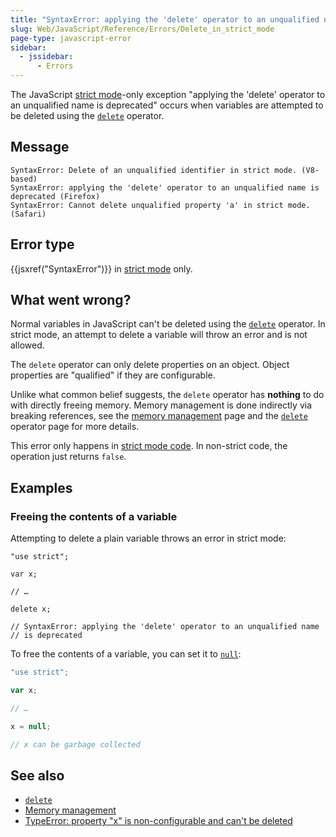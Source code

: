 ```yaml
---
title: "SyntaxError: applying the 'delete' operator to an unqualified name is deprecated"
slug: Web/JavaScript/Reference/Errors/Delete_in_strict_mode
page-type: javascript-error
sidebar:
  - jssidebar:
      - Errors
---
```


The JavaScript [strict mode](/en-US/docs/Web/JavaScript/Reference/Strict_mode)-only exception "applying the 'delete' operator to an unqualified name is deprecated" occurs when variables are attempted to be deleted using the [`delete`](/en-US/docs/Web/JavaScript/Reference/Operators/delete) operator.

## Message

```plain
SyntaxError: Delete of an unqualified identifier in strict mode. (V8-based)
SyntaxError: applying the 'delete' operator to an unqualified name is deprecated (Firefox)
SyntaxError: Cannot delete unqualified property 'a' in strict mode. (Safari)
```

## Error type

{{jsxref("SyntaxError")}} in [strict mode](/en-US/docs/Web/JavaScript/Reference/Strict_mode) only.

## What went wrong?

Normal variables in JavaScript can't be deleted using the [`delete`](/en-US/docs/Web/JavaScript/Reference/Operators/delete) operator. In strict mode, an attempt to delete a variable will throw an error and is not allowed.

The `delete` operator can only delete properties on an object. Object properties are "qualified" if they are configurable.

Unlike what common belief suggests, the `delete` operator has **nothing** to do with directly freeing memory. Memory management is done indirectly via breaking references, see the [memory management](/en-US/docs/Web/JavaScript/Guide/Memory_management) page and the [`delete`](/en-US/docs/Web/JavaScript/Reference/Operators/delete) operator page for more details.

This error only happens in [strict mode code](/en-US/docs/Web/JavaScript/Reference/Strict_mode). In non-strict code, the operation just returns `false`.

## Examples

### Freeing the contents of a variable

Attempting to delete a plain variable throws an error in strict mode:

```js-nolint example-bad
"use strict";

var x;

// …

delete x;

// SyntaxError: applying the 'delete' operator to an unqualified name
// is deprecated
```

To free the contents of a variable, you can set it to [`null`](/en-US/docs/Web/JavaScript/Reference/Operators/null):

```js example-good
"use strict";

var x;

// …

x = null;

// x can be garbage collected
```

## See also

- [`delete`](/en-US/docs/Web/JavaScript/Reference/Operators/delete)
- [Memory management](/en-US/docs/Web/JavaScript/Guide/Memory_management)
- [TypeError: property "x" is non-configurable and can't be deleted](/en-US/docs/Web/JavaScript/Reference/Errors/Cant_delete)
